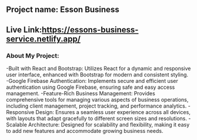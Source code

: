 ## Project name: Esson Business
## Live Link:https://essons-business-service.netlify.app/
### About My Project:
-Built with React and Bootstrap: Utilizes React for a dynamic and responsive user interface, enhanced with Bootstrap for modern and consistent styling.
-Google Firebase Authentication: Implements secure and efficient user authentication using Google Firebase, ensuring safe and easy access management.
-Feature-Rich Business Management: Provides comprehensive tools for managing various aspects of business operations, including client management, project tracking, and performance analytics.
-Responsive Design: Ensures a seamless user experience across all devices, with layouts that adapt gracefully to different screen sizes and resolutions.
-Scalable Architecture: Designed for scalability and flexibility, making it easy to add new features and accommodate growing business needs.






